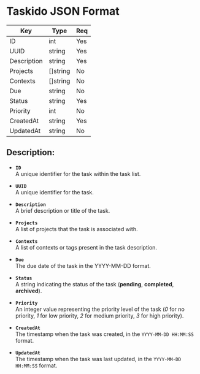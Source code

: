 # Taskido JSON Format

| Key           | Type     | Req |
|---------------|----------|-----|
| ID            | int      | Yes |
| UUID          | string   | Yes |
| Description   | string   | Yes |
| Projects      | []string | No  |
| Contexts      | []string | No  |
| Due           | string   | No  |
| Status        | string   | Yes |
| Priority      | int      | No  |
| CreatedAt     | string   | Yes |
| UpdatedAt     | string   | No  |

## Description:

* **`ID`**</br>A unique identifier for the task within the task list.

* **`UUID`**</br> A unique identifier for the task.

* **`Description`**</br> A brief description or title of the task.

* **`Projects`**</br> A list of projects that the task is associated with.

* **`Contexts`**</br> A list of contexts or tags present in the task description.

* **`Due`**</br> The due date of the task in the YYYY-MM-DD format.

* **`Status`**</br> A string indicating the status of the task (__pending__, __completed__, __archived__).

* **`Priority`**</br> An integer value representing the priority level of the task (_0_ for no priority, _1_ for low priority, _2_ for medium priority, _3_ for high priority).

* **`CreatedAt`**</br> The timestamp when the task was created, in the `YYYY-MM-DD HH:MM:SS` format.

* **`UpdatedAt`**</br> The timestamp when the task was last updated, in the `YYYY-MM-DD HH:MM:SS` format.